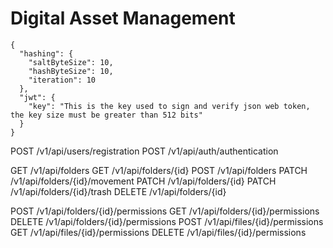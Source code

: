 # Digital Asset Management

```
{
  "hashing": {
    "saltByteSize": 10,
    "hashByteSize": 10,
    "iteration": 10
  },
  "jwt": {
    "key": "This is the key used to sign and verify json web token, the key size must be greater than 512 bits"
  }
}
```

POST /v1/api/users/registration
POST /v1/api/auth/authentication

GET /v1/api/folders
GET /v1/api/folders/{id}
POST /v1/api/folders
PATCH /v1/api/folders/{id}/movement
PATCH /v1/api/folders/{id}
PATCH /v1/api/folders/{id}/trash
DELETE /v1/api/folders/{id}

POST /v1/api/folders/{id}/permissions
GET /v1/api/folders/{id}/permissions
DELETE /v1/api/folders/{id}/permissions
POST /v1/api/files/{id}/permissions
GET /v1/api/files/{id}/permissions
DELETE /v1/api/files/{id}/permissions